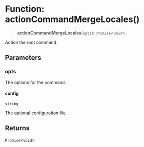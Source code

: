 # Function: actionCommandMergeLocales()

> **actionCommandMergeLocales**(`opts`): `Promise`\<`void`\>

Action the root command.

## Parameters

### opts

The options for the command.

#### config

`string`

The optional configuration file.

## Returns

`Promise`\<`void`\>
